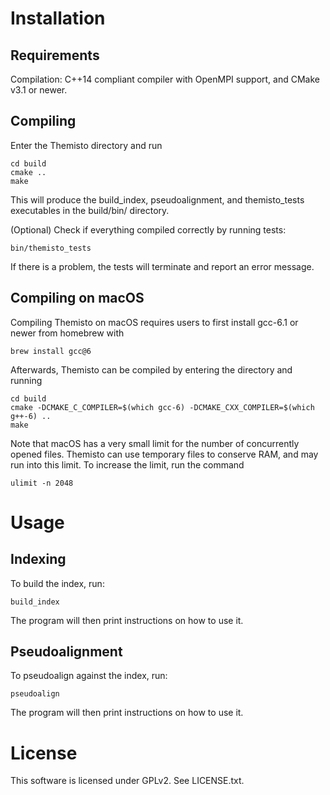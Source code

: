 # Installation
## Requirements
Compilation: C++14 compliant compiler with OpenMPI support, and CMake v3.1 or newer.

## Compiling
Enter the Themisto directory and run

	cd build
	cmake ..
    make

This will produce the build\_index, pseudoalignment, and
themisto\_tests executables in the build/bin/ directory.

(Optional) Check if everything compiled correctly by running tests:

    bin/themisto_tests

If there is a problem, the tests will terminate and report an error message.

## Compiling on macOS
Compiling Themisto on macOS requires users to first install gcc-6.1 or
newer from homebrew with

	brew install gcc@6

Afterwards, Themisto can be compiled by entering the directory and running

	cd build
	cmake -DCMAKE_C_COMPILER=$(which gcc-6) -DCMAKE_CXX_COMPILER=$(which g++-6) ..
	make

Note that macOS has a very small limit for the number of concurrently
opened files. Themisto can use temporary files to conserve RAM, and
may run into this limit. To increase the limit, run the command

	ulimit -n 2048

# Usage
## Indexing
To build the index, run:

    build_index

The program will then print instructions on how to use it.

## Pseudoalignment
To pseudoalign against the index, run:

    pseudoalign

The program will then print instructions on how to use it.

# License

This software is licensed under GPLv2. See LICENSE.txt.
